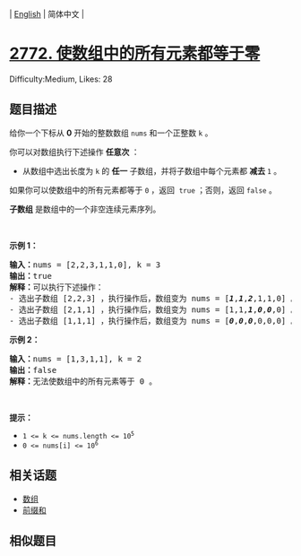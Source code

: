 
| [English](README_EN.md) | 简体中文 |

# [2772. 使数组中的所有元素都等于零](https://leetcode.cn/problems/apply-operations-to-make-all-array-elements-equal-to-zero/)
Difficulty:Medium, Likes: 28

## 题目描述

<p>给你一个下标从 <strong>0</strong> 开始的整数数组 <code>nums</code> 和一个正整数 <code>k</code> 。</p>

<p>你可以对数组执行下述操作 <strong>任意次</strong> ：</p>

<ul>
	<li>从数组中选出长度为 <code>k</code> 的 <strong>任一</strong> 子数组，并将子数组中每个元素都 <strong>减去</strong> <code>1</code> 。</li>
</ul>

<p>如果你可以使数组中的所有元素都等于 <code>0</code> ，返回&nbsp; <code>true</code><em> </em>；否则，返回<em> </em><code>false</code><em> </em>。</p>

<p><strong>子数组</strong> 是数组中的一个非空连续元素序列。</p>

<p>&nbsp;</p>

<p><strong>示例 1：</strong></p>

<pre><strong>输入：</strong>nums = [2,2,3,1,1,0], k = 3
<strong>输出：</strong>true
<strong>解释：</strong>可以执行下述操作：
- 选出子数组 [2,2,3] ，执行操作后，数组变为 nums = [<em><strong>1</strong></em>,<em><strong>1</strong></em>,<em><strong>2</strong></em>,1,1,0] 。
- 选出子数组 [2,1,1] ，执行操作后，数组变为 nums = [1,1,<em><strong>1</strong></em>,<em><strong>0</strong></em>,<em><strong>0</strong></em>,0] 。
- 选出子数组 [1,1,1] ，执行操作后，数组变为 nums = [<em><strong>0</strong></em>,<em><strong>0</strong></em>,<em><strong>0</strong></em>,0,0,0] 。
</pre>

<p><strong>示例 2：</strong></p>

<pre><strong>输入：</strong>nums = [1,3,1,1], k = 2
<strong>输出：</strong>false
<strong>解释：</strong>无法使数组中的所有元素等于 0 。
</pre>

<p>&nbsp;</p>

<p><strong>提示：</strong></p>

<ul>
	<li><code>1 &lt;= k &lt;= nums.length &lt;= 10<sup>5</sup></code></li>
	<li><code>0 &lt;= nums[i] &lt;= 10<sup>6</sup></code></li>
</ul>


## 相关话题

- [数组](https://leetcode.cn/tag/array/)
- [前缀和](https://leetcode.cn/tag/prefix-sum/)

## 相似题目

